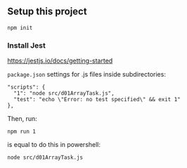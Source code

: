 ## Setup this project

  `npm init`

### Install Jest
https://jestjs.io/docs/getting-started

`package.json` settings for .js files inside subdirectories:
```
"scripts": {
  "1": "node src/d01ArrayTask.js",
  "test": "echo \"Error: no test specified\" && exit 1"
},
```

Then, run:

  `npm run 1`

is equal to do this in powershell:

  `node src/d01ArrayTask.js`
